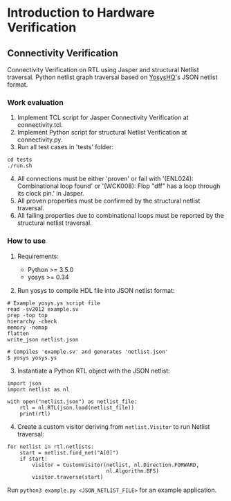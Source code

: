 # Introduction to Hardware Verification
## Connectivity Verification

Connectivity Verification on RTL using Jasper and structural Netlist traversal.
Python netlist graph traversal based on
[YosysHQ](https://github.com/YosysHQ/yosys)'s JSON netlist format.

### Work evaluation
1. Implement TCL script for Jasper Connectivity Verification at
connectivity.tcl.
2. Implement Python script for structural Netlist Verification at
connectivity.py.
3. Run all test cases in 'tests' folder:
```
cd tests
./run.sh
```
4. All connections must be either 'proven' or fail with '(ENL024):
Combinational loop found' or '(WCK008): Flop "dff" has a loop through its clock
pin.' in Jasper.
5. All proven properties must be confirmed by the structural netlist traversal.
6. All failing properties due to combinational loops must be reported by the
structural netlist traversal.

### How to use
1. Requirements:
    - Python >= 3.5.0
    - yosys >= 0.34

2. Run yosys to compile HDL file into JSON netlist format:

```
# Example yosys.ys script file
read -sv2012 example.sv
prep -top top
hierarchy -check
memory -nomap
flatten
write_json netlist.json
```

```
# Compiles 'example.sv' and generates 'netlist.json'
$ yosys yosys.ys
```

3. Instantiate a Python RTL object with the JSON netlist:

```
import json
import netlist as nl

with open("netlist.json") as netlist_file:
    rtl = nl.RTL(json.load(netlist_file))
    print(rtl)
```

4. Create a custom visitor deriving from `netlist.Visitor` to run Netlist
traversal:

```
for netlist in rtl.netlists:
    start = netlist.find_net("A[0]")
    if start:
        visitor = CustomVisitor(netlist, nl.Direction.FORWARD,
                                nl.Algorithm.BFS)
        visitor.traverse(start)
```

Run `python3 example.py <JSON_NETLIST_FILE>` for an example application.
